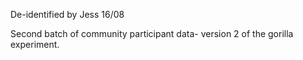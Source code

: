 De-identified by Jess 16/08

Second batch of community participant data- version 2 of the gorilla experiment.
